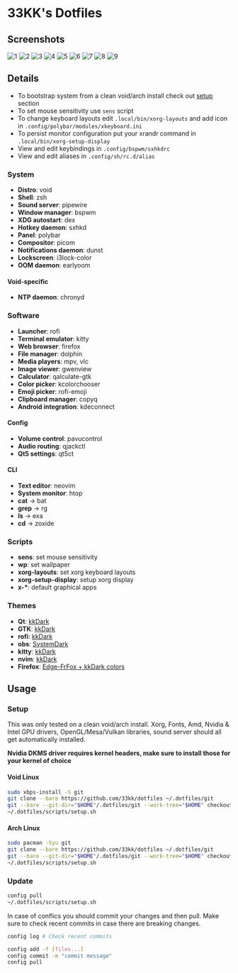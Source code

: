 # 33KK's Dotfiles

## Screenshots

![1](.dotfiles/screenshots/1.png)
![2](.dotfiles/screenshots/2.png)
![3](.dotfiles/screenshots/3.png)
![4](.dotfiles/screenshots/4.png)
![5](.dotfiles/screenshots/5.png)
![6](.dotfiles/screenshots/6.png)
![7](.dotfiles/screenshots/7.png)
![8](.dotfiles/screenshots/8.png)
![9](.dotfiles/screenshots/9.png)

## Details

- To bootstrap system from a clean void/arch install check out [setup](#setup) section
- To set mouse sensitivity use `sens` script
- To change keyboard layouts edit `.local/bin/xorg-layouts` and add icon in `.config/polybar/modules/xkeyboard.ini`
- To persist monitor configuration put your xrandr command in `.local/bin/xorg-setup-display`
- View and edit keybindings in `.config/bspwm/sxhkdrc`
- View and edit aliases in `.config/sh/rc.d/alias`

### System

- **Distro**: void
- **Shell**: zsh
- **Sound server**: pipewire
- **Window manager**: bspwm
- **XDG autostart**: dex
- **Hotkey daemon**: sxhkd
- **Panel**: polybar
- **Compositor**: picom
- **Notifications daemon**: dunst
- **Lockscreen**: i3lock-color
- **OOM daemon**: earlyoom

#### Void-specific

- **NTP daemon**: chronyd

### Software

- **Launcher**: rofi
- **Terminal emulator**: kitty
- **Web browser**: firefox
- **File manager**: dolphin
- **Media players**: mpv, vlc
- **Image viewer**: gwenview
- **Calculator**: qalculate-gtk
- **Color picker**: kcolorchooser
- **Emoji picker**: rofi-emoji
- **Clipboard manager**: copyq
- **Android integration**: kdeconnect

#### Config

- **Volume control**: pavucontrol
- **Audio routing**: qjackctl
- **Qt5 settings**: qt5ct

#### CLI

- **Text editor**: neovim
- **System monitor**: htop
- **cat** -> bat
- **grep** -> rg
- **ls** -> exa
- **cd** -> zoxide

### Scripts

- **sens**: set mouse sensitivity
- **wp**: set wallpaper
- **xorg-layouts**: set xorg keyboard layouts
- **xorg-setup-display**: setup xorg display
- **x-\***: default graphical apps

### Themes

- **Qt**: [kkDark](.config/Kvantum/kkDark)
- **GTK**: [kkDark](.local/share/themes/oomox-kkDark-materia)
- **rofi**: [kkDark](.config/rofi/themes/kkDark)
- **obs**: [SystemDark](.config/obs-studio/themes)
- **kitty**: [kkDark](https://github.com/33kk/dotfiles/blob/master/.config/kitty/themes/kkDark.conf)
- **nvim**: [kkDark](https://github.com/33kk/kkDark)
- **Firefox**: [Edge-FrFox + kkDark colors](https://github.com/bmFtZQ/Edge-FrFox)

## Usage

### Setup

This was only tested on a clean void/arch install. Xorg, Fonts, Amd, Nvidia & Intel GPU drivers, OpenGL/Mesa/Vulkan libraries, sound server should all get automatically installed.

**Nvidia DKMS driver requires kernel headers, make sure to install those for your kernel of choice**

#### Void Linux

```bash
sudo xbps-install -S git
git clone --bare https://github.com/33kk/dotfiles ~/.dotfiles/git
git --bare --git-dir="$HOME"/.dotfiles/git --work-tree="$HOME" checkout
~/.dotfiles/scripts/setup.sh
```

#### Arch Linux

```bash
sudo pacman -Syu git
git clone --bare https://github.com/33kk/dotfiles ~/.dotfiles/git
git --bare --git-dir="$HOME"/.dotfiles/git --work-tree="$HOME" checkout
~/.dotfiles/scripts/setup.sh
```

### Update

```bash
config pull
~/.dotfiles/scripts/setup.sh
```

In case of conflics you should commit your changes and then pull. Make sure to check recent commits in case there are breaking changes.

```bash
config log # Check recent commits

config add -f [files...]
config commit -m "commit message"
config pull
```
